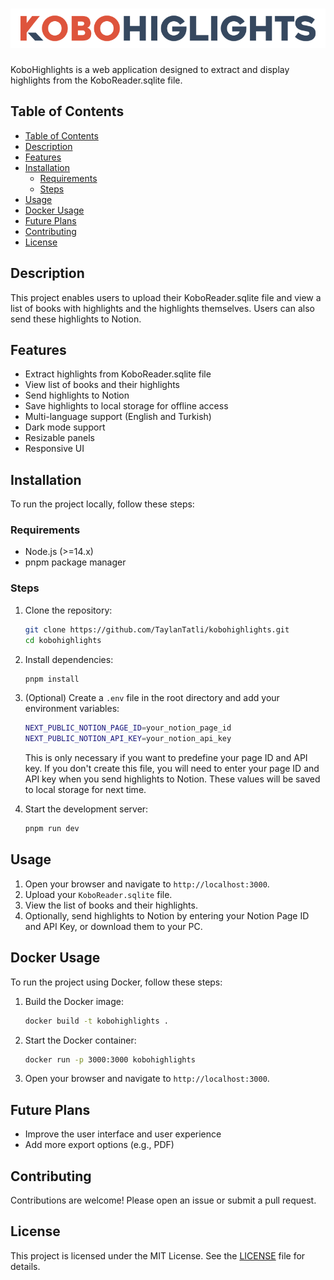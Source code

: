 # ![KoboHighlights Logo](./.github/assets/logo.svg)

KoboHighlights is a web application designed to extract and display highlights from the KoboReader.sqlite file.

## Table of Contents

- [Table of Contents](#table-of-contents)
- [Description](#description)
- [Features](#features)
- [Installation](#installation)
  - [Requirements](#requirements)
  - [Steps](#steps)
- [Usage](#usage)
- [Docker Usage](#docker-usage)
- [Future Plans](#future-plans)
- [Contributing](#contributing)
- [License](#license)

## Description

This project enables users to upload their KoboReader.sqlite file and view a list of books with highlights and the highlights themselves. Users can also send these highlights to Notion.

## Features

- Extract highlights from KoboReader.sqlite file
- View list of books and their highlights
- Send highlights to Notion
- Save highlights to local storage for offline access
- Multi-language support (English and Turkish)
- Dark mode support
- Resizable panels
- Responsive UI

## Installation

To run the project locally, follow these steps:

### Requirements

- Node.js (>=14.x)
- pnpm package manager

### Steps

1. Clone the repository:

    ```sh
    git clone https://github.com/TaylanTatli/kobohighlights.git
    cd kobohighlights
    ```

2. Install dependencies:

    ```sh
    pnpm install
    ```

3. (Optional) Create a `.env` file in the root directory and add your environment variables:

    ```sh
    NEXT_PUBLIC_NOTION_PAGE_ID=your_notion_page_id
    NEXT_PUBLIC_NOTION_API_KEY=your_notion_api_key
    ```

    This is only necessary if you want to predefine your page ID and API key. If you don't create this file, you will need to enter your page ID and API key when you send highlights to Notion. These values will be saved to local storage for next time.

4. Start the development server:

    ```sh
    pnpm run dev
    ```

## Usage

1. Open your browser and navigate to `http://localhost:3000`.
2. Upload your `KoboReader.sqlite` file.
3. View the list of books and their highlights.
4. Optionally, send highlights to Notion by entering your Notion Page ID and API Key, or download them to your PC.

## Docker Usage

To run the project using Docker, follow these steps:

1. Build the Docker image:

    ```sh
    docker build -t kobohighlights .
    ```

2. Start the Docker container:

    ```sh
    docker run -p 3000:3000 kobohighlights
    ```

3. Open your browser and navigate to `http://localhost:3000`.

## Future Plans

- Improve the user interface and user experience
- Add more export options (e.g., PDF)

## Contributing

Contributions are welcome! Please open an issue or submit a pull request.

## License

This project is licensed under the MIT License. See the [LICENSE](LICENSE) file for details.
